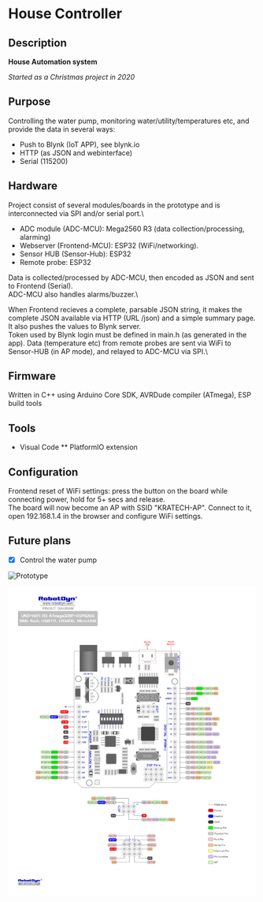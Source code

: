# House Controller

## Description

**House Automation system**

*Started as a Christmas project in 2020*


## Purpose
Controlling the water pump, monitoring water/utility/temperatures etc, and provide the data in several ways:

- Push to Blynk (IoT APP), see blynk.io
- HTTP (as JSON and webinterface)
- Serial (115200)


## Hardware
Project consist of several modules/boards in the prototype and is interconnected via SPI and/or serial port.\
- ADC module (ADC-MCU): Mega2560 R3 (data collection/processing, alarming)
- Webserver (Frontend-MCU): ESP32 (WiFi/networking). 
- Sensor HUB (Sensor-Hub): ESP32
- Remote probe: ESP32

Data is collected/processed by ADC-MCU, then encoded as JSON and sent to Frontend (Serial).\
ADC-MCU also handles alarms/buzzer.\

When Frontend recieves a complete, parsable JSON string, it makes the complete JSON available via HTTP (URL /json) and a simple summary page. It also pushes the values to Blynk server.\
Token used by Blynk login must be defined in main.h (as generated in the app).
Data (temperature etc) from remote probes are sent via WiFi to Sensor-HUB (in AP mode), and relayed to ADC-MCU via SPI.\

## Firmware
Written in C++ using Arduino Core SDK, AVRDude compiler (ATmega), ESP build tools


## Tools

* Visual Code
** PlatformIO extension


## Configuration

Frontend reset of WiFi settings: press the button on the board while connecting power, hold for 5+ secs and release.\
The board will now become an AP with SSID "KRATECH-AP". Connect to it, open 192.168.1.4 in the browser and configure WiFi settings.


## Future plans
- [X] Control the water pump

![Prototype](Pics/20210102_160239.jpg)

![Board pinout](PINOUT_UNO-WiFi-R3-AT328-ESP8266-CH340G.jpg)

